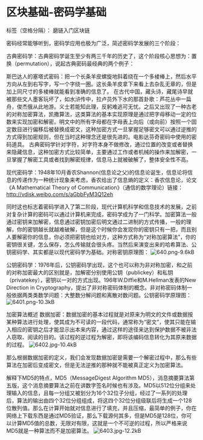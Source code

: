 ﻿# 区块基础-密码学基础

标签（空格分隔）： 磨链入门区块链


密码经常能够听到，密码学应用也极为广泛，简述密码学发展的三个阶段：

古典密码学：古典密码学诞生至少有两三千年的历史了，这个阶段核心思想为：置换（permutation），说起古典密码最经典的两个例子：

斯巴达人的塞塔式密码：把一个长条羊皮螺旋地斜着绕在一个多棱棒上，然后水平方向从左到右写字，写一个字绕一圈。这长条羊皮拿下来看上去杂乱无章的，但是加上同尺寸的多棱棒就能看到准确的信息了。
在古代中国，藏头诗，藏尾诗早就被那些文人墨客玩坏了，如水浒传中，拉卢员外下水的那首卦歌：芦花丛中一扁舟，俊杰俄从此地游。义士若能知此理，反躬难逃可无忧。之后又出现了一种古老的对称加密算法，凯撒算法，这类算法的基本实现原理是通过把字母移动一定的位数来实现加密和解密。明文中的所有字母都在字母表上向后（或向前）按照一个固定数目进行偏移后被替换成密文，这种加密方式一旦掌握足够密文可以通过逆推的方式得到加密规则，但在当时这种理念还是很先进的。电影达芬奇密码中使用的密码道具。
古典密码学针对字符，对字符本身不做修改，通过位置的改变或者替换来隐藏信息，这种加密方式比较简单，主要通过工作或者机械的操作来加解密，一旦掌握了解密工具或者找到解密规律，信息马上就被破解了，整体安全性不高。

现代密码学：1948年10月香农Shannon(信息论之父)的信息论诞生，信息论将信息的传递作为一种统计现象来考虑，香农给出了信息熵的定义：香农信息论，论文《A Mathematical Theory of Communication》（通信的数学理论）链接：http://vdisk.weibo.com/s/aGbbFyM3Q12eh

同时这也标志着密码学进入了第二阶段，现代计算机科学和信息技术的发展，之前对复杂计算的密码可以通过计算机来完成，密码学成为了一门科学。加密算法一般通过密钥来加解密，信息通过密钥加密后明文通过二进制的方式传播，一般的理解，你的密钥越长就越难破解，但是这个时候你会发现你的密钥只有一把，而且别人要解密你的信息，你必须把密钥也给对方，这种方式称为“对称加密算法”，你的密钥很关键，怎么保存，怎么传输就会很头疼。当然后来演变出来的哈希算法、公钥密码学、其实都是以现代密码学为基础。对称密钥原理图：
![640.png-9.6kB][1]

公钥密码学：1976年后，公钥密码学出现，这个也可以称为非对称加密，和之前的对称加密最大的区别就是，加解密分别使用公钥（publickey）和私钥（privatekey），密钥以一对的方式出现。196年W.Diffie和M.Hellman发表的New Direction in Cryptography，提出了非对称密码体制的概念。非对称密码体制一般依据两类类数学问题：大整数分解问题和离散对数问题。公钥密码学原理图：
![6401.png-10.3kB][2]

加密算法概述
数据加密：数据加密的基本过程就是对原来为明文的文件或数据按某种算法进行处理，使其成为不可读的一段代码，通常称为“密文”，使其只能在输入相应的密钥之后才能显示出本来内容，通过这样的途径来达到保护数据不被非法人窃取、阅读的目的。该过程的逆过程为解密，即将该编码信息转化为其原来数据的过程。
![6402.jpg-10.4kB][3]

那么根据数据加密的定义，我们会发现数据加密是需要一个解密过程中，那么有些算法在加密后变成密文，但是无法逆推的那种就不能被真正定义为加密算法。

解释下MD5的特点，MD5（MessageDigest Algorithm MD5），消息摘要算法第五版，这个消息摘要算法之前在讲数字签名时候也有涉及。MD5以512位分组来处理输入的信息，且每一分组又被划分为16个32位子分组，经过了一系列的处理后，算法的输出由四个32位分组组成，将这四个32位分组级联后将生成一个128位散列值。那么在计算开始就对信息进行了填充，并且压缩，最简单的例子，你在网络上下载东西是通过MD5验证，那么下载源何其多，但是MD5是128位，你可以计算MD5值的总数，无限对有限，这就是一个不可逆的过程，所以严格来说MD5就是一种算法而不是加密算法。
![6403.jpg-12.2kB][4]


  [1]: http://static.zybuluo.com/JackyJin/quenaej92wazwzp282wvfqj7/640.png
  [2]: http://static.zybuluo.com/JackyJin/sv6l4uryl1kc1ni68dxl5lf1/6401.png
  [3]: http://static.zybuluo.com/JackyJin/8axx02wypq96kjmtdgix9p67/6402.jpg
  [4]: http://static.zybuluo.com/JackyJin/4zdtd7dot0mauhvnj7d43ay7/6403.jpg